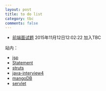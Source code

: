 ```yaml
---
layout: post
title: to do list
category: tbc
comments: false
---
```


- [前端面试题](http://www.cnblogs.com/Darren_code/archive/2012/01/31/questions.html) 2015年11月12日12:02:22 加入TBC

站内：

- [jsp](/tech/2015/10/26/tech-jsp.html)
- [Statement](/tech/2015/10/27/tech-Statement.html)
- [struts](/tech/2015/10/27/tech-struts.html)
- [java-interview4](/java/2015/11/03/java-interview4.html)
- [mangoDB](/db/2015/10/23/db-mangoDB.html)
- [servlet](/java/2015/10/23/tech-servlet.html)